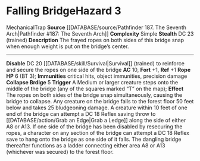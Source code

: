 ﻿---
ac: '10'
complexity: Simple
fortitude: '+1'
hazard_type: Trap
hp: 6 (BT 3)
id: '352'
immunity:
- critical hits
- object immunities
- precision damage
level: '3'
name: Falling Bridge
rarity: Common
reflex: '+1'
source: '[[DATABASE/source/Pathfinder 187. The Seventh Arch|Pathfinder #187: The Seventh
  Arch]]'
trait:
- '[[DATABASE/trait/Mechanical|Mechanical]]'
- '[[DATABASE/trait/Trap|Trap]]'
type: Hazard

---
# Falling Bridge<span class="item-type">Hazard 3</span>

<span class="item-trait">Mechanical</span><span class="item-trait">Trap</span>
**Source** [[DATABASE/source/Pathfinder 187. The Seventh Arch|Pathfinder #187: The Seventh Arch]]
**Complexity** Simple
**Stealth** DC 23 (trained)
**Description** The frayed ropes on both sides of this bridge snap when enough weight is put on the bridge’s center.

---
**Disable** DC 20 [[DATABASE/skill/Survival|Survival]] (trained) to reinforce and secure the ropes on one side of the bridge
**AC** 10, **Fort** +1, **Ref** +1
**Rope HP** 6 (BT 3); **Immunities** critical hits, object immunities, precision damage
**Collapse Brdige** <span class="action-icon">5</span> **Trigger** A Medium or larger creature steps onto the middle of the bridge (any of the squares marked “T” on the map); **Effect** The ropes on both sides of the bridge snap simultaneously, causing the bridge to collapse. Any creature on the bridge falls to the forest floor 50 feet below and takes 25 bludgeoning damage. A creature within 10 feet of one end of the bridge can attempt a DC 18 Reflex saving throw to [[DATABASE/action/Grab an Edge|Grab a Ledge]] along the side of either A8 or A13.
 If one side of the bridge has been disabled by resecuring the ropes, a character on any section of the bridge can attempt a DC 18 Reflex save to hang onto the bridge as one side of it falls. The dangling bridge thereafter functions as a ladder connecting either area A8 or A13 (whichever was secured) to the forest floor.